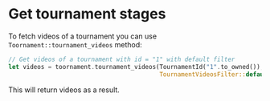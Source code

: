 # Get tournament stages

To fetch videos of a tournament you can use `Toornament::tournament_videos` method:

```rust
// Get videos of a tournament with id = "1" with default filter
let videos = toornament.tournament_videos(TournamentId("1".to_owned()),
                                          TournamentVideosFilter::default());
```

This will return videos as a result.
